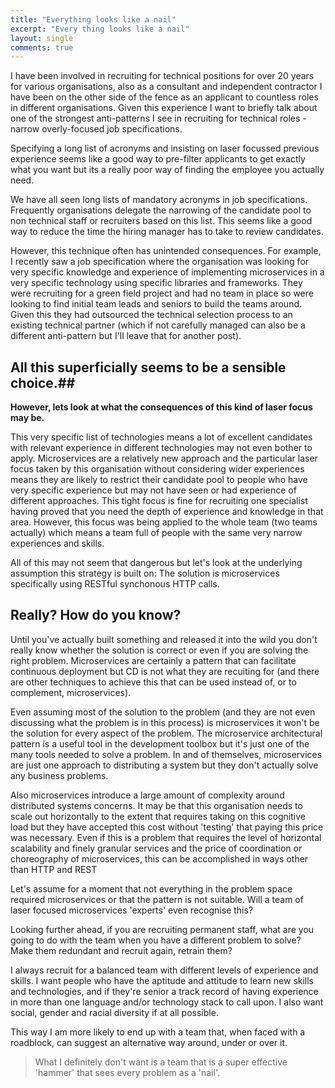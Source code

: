 ```yaml
---
title: "Everything looks like a nail"
excerpt: "Every thing looks like a nail"
layout: single
comments: true
---
```


I have been involved in recruiting for technical positions for over 20 years for various organisations, also as a consultant and independent contractor I have been on the other side of the fence as an applicant to countless roles in different organisations.  Given this experience I want to briefly talk about one of the strongest anti-patterns I see in recruiting for technical roles - narrow overly-focused job specifications.

Specifying a long list of acronyms and insisting on laser focussed previous experience seems like a good way to pre-filter applicants to get exactly what you want but its a really poor way of finding the employee you actually need.

We have all seen long lists of mandatory acronyms in job specifications. Frequently organisations delegate the narrowing of the candidate pool to non technical staff or recruiters based on this list. This seems like a good way to reduce the time the hiring manager has to take to review candidates.

However, this technique often has unintended consequences. For example, I recently saw a job specification where the organisation was looking for very specific knowledge and experience of implementing microservices in a very specific technology using specific libraries and frameworks. They were recruiting for a green field project and had no team in place so were looking to find initial team leads and seniors to build the teams around. Given this they had outsourced the technical selection process to an existing technical partner (which if not carefully managed can also be a different anti-pattern but I'll leave that for another post).

## All this superficially seems to be a sensible choice.##
**However, lets look at what the consequences of this kind of laser focus may be.**

This very specific list of technologies means a lot of excellent candidates with relevant experience in different technologies may not even bother to apply. Microservices are a relatively new approach and the particular laser focus taken by this organisation without considering wider experiences means they are likely to restrict their candidate pool to people who have very specific experience but may not have seen or had experience of different approaches. This tight focus is fine for recruiting one specialist having proved that you need the depth of experience and knowledge in that area. However, this focus was being applied to the whole team (two teams actually) which means a team full of people with the same very narrow experiences and skills.

All of this may not seem that dangerous but let's look at the underlying assumption this strategy is built on: The solution is microservices specifically using RESTful synchonous HTTP calls.

## Really? How do you know? ##

Until you've actually built something and released it into the wild you don't really know whether the solution is correct or even if you are solving the right problem. Microservices are certainly a pattern that can facilitate continuous deployment but CD is not what they are recuiting for (and there are other techniques to achieve this that can be used instead of, or to complement, microservices).

Even assuming most of the solution to the problem (and they are not even discussing what the problem is in this process) is microservices it won't be the solution for every aspect of the problem. The microservice architectural pattern is a useful tool in the development toolbox but it's just one of the many tools needed to solve a problem. In and of themselves, microservices are just one approach to distributing a system but they don't actually solve any business problems.

Also microservices introduce a large amount of complexity around distributed systems concerns. It may be that this organisation needs to scale out horizontally to the extent that requires taking on this cognitive load but they have accepted this cost without 'testing' that paying this price was necessary. Even if this is a problem that requires the level of horizontal scalability and finely granular services and the price of coordination or choreography of microservices, this can be accomplished in ways other than HTTP and REST

Let's assume for a moment that not everything in the problem space required microservices or that the pattern is not suitable. Will a team of laser focused microservices 'experts' even recognise this?

Looking further ahead, if you are recruiting permanent staff, what are you going to do with the team when you have a different problem to solve? Make them redundant and recruit again, retrain them?

I always recruit for a balanced team with different levels of experience and skills. I want people who have the aptitude and attitude to learn new skills and technologies, and if they're senior a track record of having experience in more than one language and/or technology stack to call upon. I also want social, gender and racial diversity if at all possible.

This way I am more likely to end up with a team that, when faced with a roadblock, can suggest an alternative way around, under or over it.

>What I definitely don't want is a team that is a super effective 'hammer' that sees every problem as a 'nail'.
